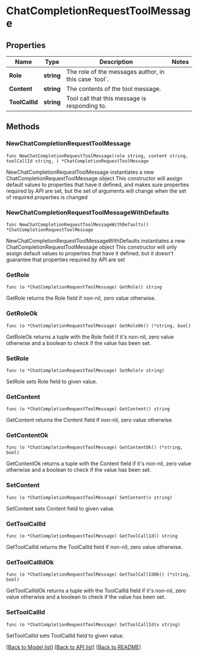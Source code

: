 # ChatCompletionRequestToolMessage

## Properties

Name | Type | Description | Notes
------------ | ------------- | ------------- | -------------
**Role** | **string** | The role of the messages author, in this case &#x60;tool&#x60;. | 
**Content** | **string** | The contents of the tool message. | 
**ToolCallId** | **string** | Tool call that this message is responding to. | 

## Methods

### NewChatCompletionRequestToolMessage

`func NewChatCompletionRequestToolMessage(role string, content string, toolCallId string, ) *ChatCompletionRequestToolMessage`

NewChatCompletionRequestToolMessage instantiates a new ChatCompletionRequestToolMessage object
This constructor will assign default values to properties that have it defined,
and makes sure properties required by API are set, but the set of arguments
will change when the set of required properties is changed

### NewChatCompletionRequestToolMessageWithDefaults

`func NewChatCompletionRequestToolMessageWithDefaults() *ChatCompletionRequestToolMessage`

NewChatCompletionRequestToolMessageWithDefaults instantiates a new ChatCompletionRequestToolMessage object
This constructor will only assign default values to properties that have it defined,
but it doesn't guarantee that properties required by API are set

### GetRole

`func (o *ChatCompletionRequestToolMessage) GetRole() string`

GetRole returns the Role field if non-nil, zero value otherwise.

### GetRoleOk

`func (o *ChatCompletionRequestToolMessage) GetRoleOk() (*string, bool)`

GetRoleOk returns a tuple with the Role field if it's non-nil, zero value otherwise
and a boolean to check if the value has been set.

### SetRole

`func (o *ChatCompletionRequestToolMessage) SetRole(v string)`

SetRole sets Role field to given value.


### GetContent

`func (o *ChatCompletionRequestToolMessage) GetContent() string`

GetContent returns the Content field if non-nil, zero value otherwise.

### GetContentOk

`func (o *ChatCompletionRequestToolMessage) GetContentOk() (*string, bool)`

GetContentOk returns a tuple with the Content field if it's non-nil, zero value otherwise
and a boolean to check if the value has been set.

### SetContent

`func (o *ChatCompletionRequestToolMessage) SetContent(v string)`

SetContent sets Content field to given value.


### GetToolCallId

`func (o *ChatCompletionRequestToolMessage) GetToolCallId() string`

GetToolCallId returns the ToolCallId field if non-nil, zero value otherwise.

### GetToolCallIdOk

`func (o *ChatCompletionRequestToolMessage) GetToolCallIdOk() (*string, bool)`

GetToolCallIdOk returns a tuple with the ToolCallId field if it's non-nil, zero value otherwise
and a boolean to check if the value has been set.

### SetToolCallId

`func (o *ChatCompletionRequestToolMessage) SetToolCallId(v string)`

SetToolCallId sets ToolCallId field to given value.



[[Back to Model list]](../README.md#documentation-for-models) [[Back to API list]](../README.md#documentation-for-api-endpoints) [[Back to README]](../README.md)


